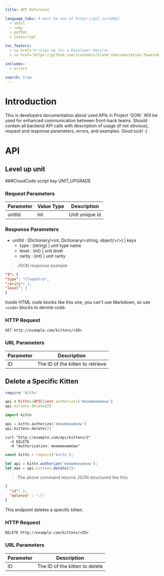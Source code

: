 ```yaml
---
title: API Reference

language_tabs: # must be one of https://git.io/vQNgJ
  - shell
  - ruby
  - python
  - javascript

toc_footers:
  - <a href='#'>Sign Up for a Developer Key</a>
  - <a href='https://github.com/slatedocs/slate'>Documentation Powered by Slate</a>

includes:
  - errors

search: true
---
```


# Introduction

This is developers documentation about used APIs in Project 'GON'. Will be used for enhanced communication between front-back teams. Should contain all backend API calls with description of usage (if not obvious), request and response parameters, errors, and examples. Good luck! :)



# API

## Level up unit

###CloudCode script key
UNIT_UPGRADE

### Request Parameters

Parameter | Value Type | Description
--------- | ------- | -----------
unitId | int | Unit unique id

### Response Parameters

* unitId : (Dictionary/<int, Dictionary/<string, object/>/>) | keys
    * type : (string) | unit type name
	* level : (int) | unit level
	* rarity : (int) | unit rarity

> JSON response example

```json
"3": {
"type": "Cleopatra",
"rarity": 1,
"level": 2
}
```


<aside class="warning">Inside HTML code blocks like this one, you can't use Markdown, so use <code>&lt;code&gt;</code> blocks to denote code.</aside>

### HTTP Request

`GET http://example.com/kittens/<ID>`

### URL Parameters

Parameter | Description
--------- | -----------
ID | The ID of the kitten to retrieve

## Delete a Specific Kitten

```ruby
require 'kittn'

api = Kittn::APIClient.authorize!('meowmeowmeow')
api.kittens.delete(2)
```

```python
import kittn

api = kittn.authorize('meowmeowmeow')
api.kittens.delete(2)
```

```shell
curl "http://example.com/api/kittens/2"
  -X DELETE
  -H "Authorization: meowmeowmeow"
```

```javascript
const kittn = require('kittn');

let api = kittn.authorize('meowmeowmeow');
let max = api.kittens.delete(2);
```

> The above command returns JSON structured like this:

```json
{
  "id": 2,
  "deleted" : ":("
}
```

This endpoint deletes a specific kitten.

### HTTP Request

`DELETE http://example.com/kittens/<ID>`

### URL Parameters

Parameter | Description
--------- | -----------
ID | The ID of the kitten to delete
